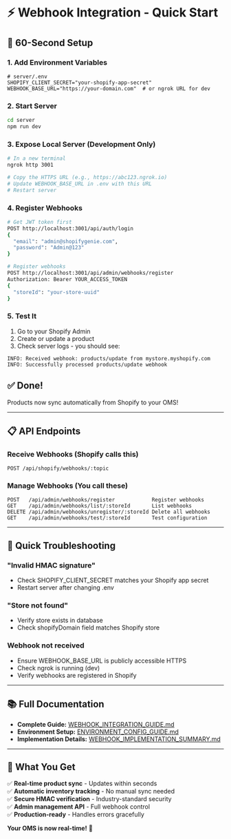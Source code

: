 # ⚡ Webhook Integration - Quick Start

## 🎯 60-Second Setup

### 1. Add Environment Variables
```env
# server/.env
SHOPIFY_CLIENT_SECRET="your-shopify-app-secret"
WEBHOOK_BASE_URL="https://your-domain.com"  # or ngrok URL for dev
```

### 2. Start Server
```bash
cd server
npm run dev
```

### 3. Expose Local Server (Development Only)
```bash
# In a new terminal
ngrok http 3001

# Copy the HTTPS URL (e.g., https://abc123.ngrok.io)
# Update WEBHOOK_BASE_URL in .env with this URL
# Restart server
```

### 4. Register Webhooks
```bash
# Get JWT token first
POST http://localhost:3001/api/auth/login
{
  "email": "admin@shopifygenie.com",
  "password": "Admin@123"
}

# Register webhooks
POST http://localhost:3001/api/admin/webhooks/register
Authorization: Bearer YOUR_ACCESS_TOKEN
{
  "storeId": "your-store-uuid"
}
```

### 5. Test It
1. Go to your Shopify Admin
2. Create or update a product
3. Check server logs - you should see:
```
INFO: Received webhook: products/update from mystore.myshopify.com
INFO: Successfully processed products/update webhook
```

## ✅ Done!

Products now sync automatically from Shopify to your OMS!

---

## 📋 API Endpoints

### Receive Webhooks (Shopify calls this)
```
POST /api/shopify/webhooks/:topic
```

### Manage Webhooks (You call these)
```
POST   /api/admin/webhooks/register            Register webhooks
GET    /api/admin/webhooks/list/:storeId       List webhooks
DELETE /api/admin/webhooks/unregister/:storeId Delete all webhooks
GET    /api/admin/webhooks/test/:storeId       Test configuration
```

---

## 🔧 Quick Troubleshooting

### "Invalid HMAC signature"
- Check SHOPIFY_CLIENT_SECRET matches your Shopify app secret
- Restart server after changing .env

### "Store not found"
- Verify store exists in database
- Check shopifyDomain field matches Shopify store

### Webhook not received
- Ensure WEBHOOK_BASE_URL is publicly accessible HTTPS
- Check ngrok is running (dev)
- Verify webhooks are registered in Shopify

---

## 📚 Full Documentation

- **Complete Guide:** [WEBHOOK_INTEGRATION_GUIDE.md](./WEBHOOK_INTEGRATION_GUIDE.md)
- **Environment Setup:** [ENVIRONMENT_CONFIG_GUIDE.md](./ENVIRONMENT_CONFIG_GUIDE.md)
- **Implementation Details:** [WEBHOOK_IMPLEMENTATION_SUMMARY.md](./WEBHOOK_IMPLEMENTATION_SUMMARY.md)

---

## 🎉 What You Get

✅ **Real-time product sync** - Updates within seconds  
✅ **Automatic inventory tracking** - No manual sync needed  
✅ **Secure HMAC verification** - Industry-standard security  
✅ **Admin management API** - Full webhook control  
✅ **Production-ready** - Handles errors gracefully

**Your OMS is now real-time!** 🚀

